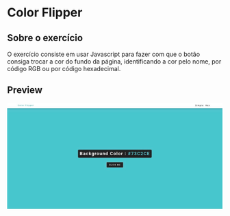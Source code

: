 # Color Flipper

## Sobre o exercício 

O exercício consiste em usar Javascript para fazer com que o botão consiga trocar a cor do fundo da página, identificando a cor pelo nome, por código RGB ou por código hexadecimal.

## Preview
<p align="center">
  <img src="src/images/ColorPickerGif.gif">
  </p>



